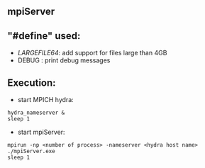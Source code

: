 
 mpiServer
 ---------

## "#define" used:
   * _LARGEFILE64_: add support for files large than 4GB
   * DEBUG	: print debug messages

## Execution:

   * start MPICH hydra:
```
hydra_nameserver &
sleep 1
```

   * start mpiServer:
```
mpirun -np <number of process> -nameserver <hydra host name> ./mpiServer.exe
sleep 1
```

